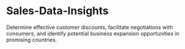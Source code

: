# Sales-Data-Insights
Determine effective customer discounts, facilitate negotiations with consumers, and identify potential business expansion opportunities in promising countries.
